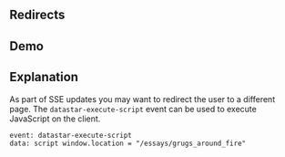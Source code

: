 ## Redirects

## Demo

<div id="update" data-on-load="@get('/examples/redirects/data')">
</div>

## Explanation

As part of SSE updates you may want to redirect the user to a different page. The `datastar-execute-script` event can be used to execute JavaScript on the client.

```html
event: datastar-execute-script
data: script window.location = "/essays/grugs_around_fire"
```
